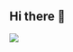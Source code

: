 ## Hi there 👋

[![](https://visitcount.itsvg.in/api?id=Terrenoss&icon=9&color=4)](https://visitcount.itsvg.in)
